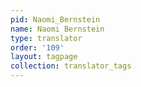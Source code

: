 ```yaml
---
pid: Naomi_Bernstein
name: Naomi Bernstein
type: translator
order: '109'
layout: tagpage
collection: translator_tags
---
```

